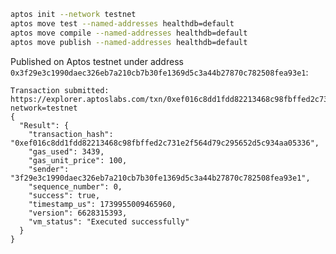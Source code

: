 ```bash
aptos init --network testnet
aptos move test --named-addresses healthdb=default
aptos move compile --named-addresses healthdb=default
aptos move publish --named-addresses healthdb=default
```

Published on Aptos testnet under address `0x3f29e3c1990daec326eb7a210cb7b30fe1369d5c3a44b27870c782508fea93e1`:

```
Transaction submitted: https://explorer.aptoslabs.com/txn/0xef016c8dd1fdd82213468c98fbffed2c731e2f564d79c295652d5c934aa05336?network=testnet
{
  "Result": {
    "transaction_hash": "0xef016c8dd1fdd82213468c98fbffed2c731e2f564d79c295652d5c934aa05336",
    "gas_used": 3439,
    "gas_unit_price": 100,
    "sender": "3f29e3c1990daec326eb7a210cb7b30fe1369d5c3a44b27870c782508fea93e1",
    "sequence_number": 0,
    "success": true,
    "timestamp_us": 1739955009465960,
    "version": 6628315393,
    "vm_status": "Executed successfully"
  }
}
```